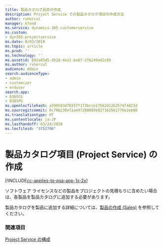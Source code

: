 ```yaml
---
title: 製品カタログ品目の作成
description: Project Service での製品カタログ項目の作成方法
author: ruhercul
manager: kfend
ms.service: dynamics-365-customerservice
ms.custom:
- dyn365-projectservice
ms.date: 8/03/2018
ms.topic: article
ms.prod: ''
ms.technology: ''
ms.assetid: 692a85d5-d52d-4a12-ba67-2fb249ad2c09
ms.author: ruhercul
audience: Admin
search.audienceType:
- admin
- customizer
- enduser
search.app:
- D365CE
- D365PS
ms.openlocfilehash: a399503d78257f173bcce17562d12b2574f4823d
ms.sourcegitcommit: 8c786230ef2a497280885b827162561776e2eb00
ms.translationtype: HT
ms.contentlocale: ja-JP
ms.lasthandoff: 03/24/2020
ms.locfileid: "3752796"
---
```

# <a name="create-product-catalog-items-project-service"></a>製品カタログ項目 (Project Service) の作成

[!INCLUDE[cc-applies-to-psa-app-1x-2x](../includes/cc-applies-to-psa-app-1x-2x.md)]

ソフトウェア ライセンスなどの製品をプロジェクトの見積もりに含めたい場合は、各製品を製品カタログに追加する必要があります。  
  
 製品カタログを製品に追加する詳細については、[製品の作成 (Sales)](../sales-enterprise/create-product-sales.md) を参照してください。  
  
### <a name="see-also"></a>関連項目  
 [Project Service の構成](../project-service/configure.md)
